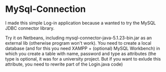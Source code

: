 # MySql-Connection
I made this simple Log-in application because a wanted to try the MySQL JDBC connector library.

Try it on Netbeans, including mysql-connector-java-5.1.23-bin.jar as an external lib (otherwise program won't work).
You need to create a local database (and for this you need XAMPP + (optional) MySQL Workbench) in which you create a table with name, password and type as attributes
(the type is optional, it was for a university project. But if you want to exlude this attribute, you need to rewrite part of the Login.java code)
